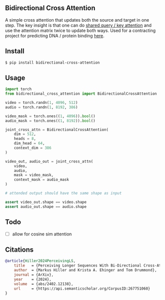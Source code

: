 ## Bidirectional Cross Attention

A simple cross attention that updates both the source and target in one step. The key insight is that one can do <a href="https://arxiv.org/abs/2001.04451">shared query / key attention</a> and use the attention matrix twice to update both ways. Used for a contracting project for predicting DNA / protein binding <a href="https://github.com/lucidrains/tf-bind-transformer">here</a>.

## Install

```bash
$ pip install bidirectional-cross-attention
```

## Usage

```python
import torch
from bidirectional_cross_attention import BidirectionalCrossAttention

video = torch.randn(1, 4096, 512)
audio = torch.randn(1, 8192, 386)

video_mask = torch.ones((1, 4096)).bool()
audio_mask = torch.ones((1, 8192)).bool()

joint_cross_attn = BidirectionalCrossAttention(
    dim = 512,
    heads = 8,
    dim_head = 64,
    context_dim = 386
)

video_out, audio_out = joint_cross_attn(
    video,
    audio,
    mask = video_mask,
    context_mask = audio_mask
)

# attended output should have the same shape as input

assert video_out.shape == video.shape
assert audio_out.shape == audio.shape
```

## Todo

- [ ] allow for cosine sim attention

## Citations

```bibtex
@article{Hiller2024PerceivingLS,
    title   = {Perceiving Longer Sequences With Bi-Directional Cross-Attention Transformers},
    author  = {Markus Hiller and Krista A. Ehinger and Tom Drummond},
    journal = {ArXiv},
    year    = {2024},
    volume  = {abs/2402.12138},
    url     = {https://api.semanticscholar.org/CorpusID:267751060}
}
```
